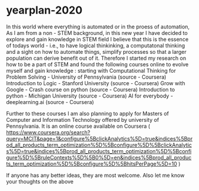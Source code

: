 # yearplan-2020
In this world where everything is automated or in the proess of automation, As I am from a non - STEM background, in this new year I have decided to explore and gain knowledge in STEM field
I believe that this is the essence of todays world - i.e., to have logical thinkinking, a computatonal thinking and a sight on how to automate things, simplify processes so that a larger population can derive benefit out of it.
Therefore I started my research on how to be a part of STEM and found the following courses online to evolve myself and gain knowledge :
starting with 
Computational Thinking for Problem Solving - University of Pennsylvania (source - Coursera)
Introduction to Logic - Stanford University (source - Coursera)
Grow with Google - Crash course on python (source - Coursera)
Introduction to python - Michigan University (source - Coursera)
AI for everybody - deeplearning.ai (source - Coursera)

Further to these courses I am also planning to apply for Masters of Computer and Information Technology offered by university of Pennsylvania. It is an online course available on Coursera ( https://www.coursera.org/search?query=MCIT&page=1&configure%5BclickAnalytics%5D=true&indices%5Bprod_all_products_term_optimization%5D%5Bconfigure%5D%5BclickAnalytics%5D=true&indices%5Bprod_all_products_term_optimization%5D%5Bconfigure%5D%5BruleContexts%5D%5B0%5D=en&indices%5Bprod_all_products_term_optimization%5D%5Bconfigure%5D%5BhitsPerPage%5D=10 )

If anyone has any better ideas, they are most welcome. Also let me know your thoughts on the above
